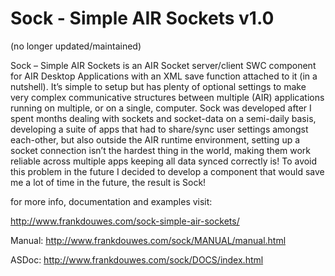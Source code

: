 Sock - Simple AIR Sockets v1.0
====

(no longer updated/maintained)

Sock – Simple AIR Sockets is an AIR Socket server/client SWC component for AIR Desktop Applications with an XML save function attached to it (in a nutshell). It’s simple to setup but has plenty of optional settings to make very complex communicative structures between multiple (AIR) applications running on multiple, or on a single, computer.
Sock was developed after I spent months dealing with sockets and socket-data on a semi-daily basis, developing a suite of apps that had to share/sync user settings amongst each-other, but also outside the AIR runtime environment, setting up a socket connection isn’t the hardest thing in the world, making them work reliable across multiple apps keeping all data synced correctly is! To avoid this problem in the future I decided to develop a component that would save me a lot of time in the future, the result is Sock!

for more info, documentation and examples visit:

http://www.frankdouwes.com/sock-simple-air-sockets/

Manual: http://www.frankdouwes.com/sock/MANUAL/manual.html

ASDoc: http://www.frankdouwes.com/sock/DOCS/index.html